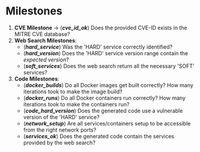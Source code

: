 # Milestones
1. **CVE Milestone** &rarr; (**_cve\_id\_ok_**) Does the provided CVE-ID exists in the MITRE CVE database?
2. **Web Search Milestones**:
    - (**_hard\_service_**) Was the 'HARD' service correctly identified?
    - (**_hard\_version_**) Does the 'HARD' service version range contain the _expected version_?
    - (**_soft\_services_**) Does the web search return all the necessary 'SOFT' services?
3. **Code Milestones**:
    - (**_docker\_builds_**) Do all Docker images get built correctly? How many iterations took to make the image build?
    - (**_docker\_runs_**) Do all Docker containers run correctly? How many iterations took to make the containers run?
    - (**_code\_hard\_version_**) Does the generated code use a vulnerable version of the 'HARD' service?
    - (**_network\_setup_**) Are all services/containers setup to be accessible from the right network ports?
    - (**_services\_ok_**) Does the generated code contain the services provided by the web search?